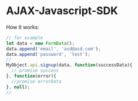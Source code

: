 # AJAX-Javascript-SDK

How it works:

```javascript
// for example
let data = new FormData();
data.append('email', 'asd@asd.com');
data.append('password', 'test');
//
MyObject.api.signup(data, function(successData){
  // promise success
}, function(error){
  //promise errorData
}, null);
//

```
